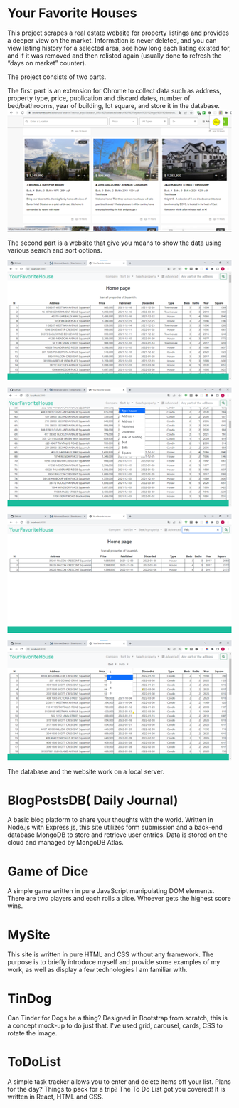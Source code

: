 # Your Favorite Houses
This project scrapes a real estate website for property listings and provides a deeper view on the market. Information is never deleted, and you can view listing history for a selected area, see how long each listing existed for, and if it was removed and then relisted again (usually done to refresh the “days on market” counter). 

The project consists of two parts. 

The first part is an extension for Chrome to collect data such as address, property type, price, publication and discard dates, number of bed/bathrooms, year of building, lot square, and store it in the database. 
![Alt-текст](/MySite/images/siteimg1.png )


The second part is a website that give you means to show the data using various search and sort options.

![](/MySite/images/yourFavHouse.png)

![](/MySite/images/yourFavHouse1.png)

![](/MySite/images/yourFavHouse2.png)

![](/MySite/images/yourFavHouse3.png)

The database and the website work on a local server.

# BlogPostsDB( Daily Journal)  
A basic blog platform to share your thoughts with the world. Written in Node.js with Express.js, this site utilizes form submission and a back-end database MongoDB to store and retrieve user entries. Data is stored on the cloud and managed by MongoDB Atlas.
 
 # Game of Dice
 A simple game written in pure JavaScript manipulating DOM elements. There are two players and each rolls a dice. Whoever gets the highest score wins.
 
 # MySite
 This site is written in pure HTML and CSS without any framework. The purpose is to briefly introduce myself and provide some examples of my work, as well as display a few technologies I am familiar with.
      
 # TinDog
 Can Tinder for Dogs be a thing? Designed in Bootstrap from scratch, this is a concept mock-up to do just that. I've used grid, carousel, cards, CSS to rotate the image.     
      
 # ToDoList
 A simple task tracker allows you to enter and delete items off your list. Plans for the day? Things to pack for a trip? The To Do List got you covered! It is written in React, HTML and CSS.

